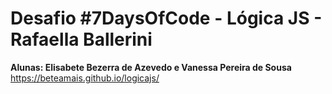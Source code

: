 # Desafio #7DaysOfCode - Lógica JS - Rafaella Ballerini 
**Alunas: Elisabete Bezerra de Azevedo e Vanessa Pereira de Sousa**
<br>
https://beteamais.github.io/logicajs/